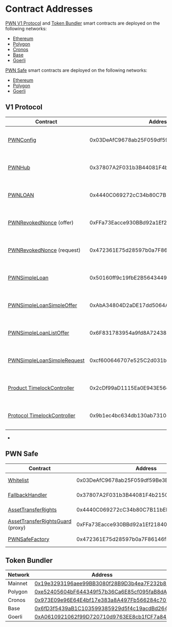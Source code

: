 # Contract Addresses

[PWN V1 Protocol](core/) and [Token Bundler](tools/token-bundler.md) smart contracts are deployed on the following networks:&#x20;

* [Ethereum](https://ethereum.org/en/)
* [Polygon](https://polygon.technology/polygon-pos)
* [Cronos](https://cronos.org/)
* [Base](https://base.org/)
* [Goerli](https://goerli.net/)

[PWN Safe](tools/pwn-safe/) smart contracts are deployed on the following networks:&#x20;

* [Ethereum](https://ethereum.org/en/)
* [Polygon](https://polygon.technology/polygon-pos)
* [Goerli](https://goerli.net/)

## V1 Protocol

<table data-full-width="true"><thead><tr><th width="305">Contract</th><th width="467.33333333333337">Address</th><th width="113">Mainnets</th><th>Testnets</th></tr></thead><tbody><tr><td><a href="core/smart-contract-reference/pwn-config.md">PWNConfig</a></td><td>0x03DeAfC9678ab25F059df59Be3B20875018e1d46</td><td><a href="https://etherscan.io/address/0x03DeAfC9678ab25F059df59Be3B20875018e1d46">Ethereum</a><br><a href="https://polygonscan.com/address/0x03DeAfC9678ab25F059df59Be3B20875018e1d46">Polygon</a><br><a href="https://cronoscan.com/address/0x03DeAfC9678ab25F059df59Be3B20875018e1d46">Cronos</a><br><a href="https://basescan.org/address/0x03DeAfC9678ab25F059df59Be3B20875018e1d46">Base</a></td><td><a href="https://goerli.etherscan.io/address/0x03DeAfC9678ab25F059df59Be3B20875018e1d46">Goerli</a></td></tr><tr><td><a href="core/smart-contract-reference/pwn-hub/">PWNHub</a></td><td>0x37807A2F031b3B44081F4b21500E5D70EbaDAdd5</td><td><a href="https://etherscan.io/address/0x37807A2F031b3B44081F4b21500E5D70EbaDAdd5">Ethereum</a> <a href="https://polygonscan.com/address/0x37807A2F031b3B44081F4b21500E5D70EbaDAdd5">Polygon</a><br><a href="https://cronoscan.com/address/0x37807A2F031b3B44081F4b21500E5D70EbaDAdd5">Cronos</a><br><a href="https://basescan.org/address/0x37807A2F031b3B44081F4b21500E5D70EbaDAdd5">Base</a></td><td><a href="https://goerli.etherscan.io/address/0x37807A2F031b3B44081F4b21500E5D70EbaDAdd5">Goerli</a></td></tr><tr><td><a href="core/smart-contract-reference/pwn-loan.md">PWNLOAN</a></td><td>0x4440C069272cC34b80C7B11bEE657D0349Ba9C23</td><td><a href="https://etherscan.io/address/0x4440C069272cC34b80C7B11bEE657D0349Ba9C23">Ethereum</a> <a href="https://polygonscan.com/address/0x4440C069272cC34b80C7B11bEE657D0349Ba9C23">Polygon</a><br><a href="https://cronoscan.com/address/0x4440C069272cC34b80C7B11bEE657D0349Ba9C23">Cronos</a><br><a href="https://basescan.org/address/0x4440C069272cC34b80C7B11bEE657D0349Ba9C23">Base</a></td><td><a href="https://goerli.etherscan.io/address/0x4440C069272cC34b80C7B11bEE657D0349Ba9C23">Goerli</a></td></tr><tr><td><a href="core/smart-contract-reference/pwn-revoked-nonce.md">PWNRevokedNonce</a> (offer)</td><td>0xFFa73Eacce930BBd92a1Ef218400cBd1036c437e</td><td><a href="https://etherscan.io/address/0xFFa73Eacce930BBd92a1Ef218400cBd1036c437e">Ethereum</a> <a href="https://polygonscan.com/address/0xFFa73Eacce930BBd92a1Ef218400cBd1036c437e">Polygon</a><br><a href="https://cronoscan.com/address/0xFFa73Eacce930BBd92a1Ef218400cBd1036c437e">Cronos</a><br><a href="https://basescan.org/address/0xFFa73Eacce930BBd92a1Ef218400cBd1036c437e">Base</a></td><td><a href="https://goerli.etherscan.io/address/0xFFa73Eacce930BBd92a1Ef218400cBd1036c437e">Goerli</a></td></tr><tr><td><a href="core/smart-contract-reference/pwn-revoked-nonce.md">PWNRevokedNonce</a> (request)</td><td>0x472361E75d28597b0a7F86146fbB4a86f173d10D</td><td><a href="https://etherscan.io/address/0x472361E75d28597b0a7F86146fbB4a86f173d10D">Ethereum</a> <a href="https://polygonscan.com/address/0x472361E75d28597b0a7F86146fbB4a86f173d10D">Polygon</a><br><a href="https://cronoscan.com/address/0x472361E75d28597b0a7F86146fbB4a86f173d10D">Cronos</a><br><a href="https://basescan.org/address/0x472361E75d28597b0a7F86146fbB4a86f173d10D">Base</a></td><td><a href="https://goerli.etherscan.io/address/0x472361E75d28597b0a7F86146fbB4a86f173d10D">Goerli</a></td></tr><tr><td><a href="core/smart-contract-reference/loan-types/simple-loan/">PWNSimpleLoan</a></td><td>0x50160ff9c19fbE2B5643449e1A321cAc15af2b2C</td><td><a href="https://etherscan.io/address/0x50160ff9c19fbE2B5643449e1A321cAc15af2b2C">Ethereum</a> <a href="https://polygonscan.com/address/0x50160ff9c19fbE2B5643449e1A321cAc15af2b2C">Polygon</a><br><a href="https://cronoscan.com/address/0x50160ff9c19fbE2B5643449e1A321cAc15af2b2C">Cronos</a><br><a href="https://basescan.org/address/0x50160ff9c19fbE2B5643449e1A321cAc15af2b2C">Base</a></td><td><a href="https://goerli.etherscan.io/address/0x50160ff9c19fbE2B5643449e1A321cAc15af2b2C">Goerli</a></td></tr><tr><td><a href="core/smart-contract-reference/offer-types/simple-loan-offer/simple-offer.md">PWNSimpleLoanSimpleOffer</a></td><td>0xAbA34804D2aDE17dd5064Ac7183e7929E4F940BD</td><td><a href="https://etherscan.io/address/0xAbA34804D2aDE17dd5064Ac7183e7929E4F940BD">Ethereum</a> <a href="https://polygonscan.com/address/0xAbA34804D2aDE17dd5064Ac7183e7929E4F940BD">Polygon</a><br><a href="https://cronoscan.com/address/0xAbA34804D2aDE17dd5064Ac7183e7929E4F940BD">Cronos</a><br><a href="https://basescan.org/address/0xAbA34804D2aDE17dd5064Ac7183e7929E4F940BD">Base</a></td><td><a href="https://goerli.etherscan.io/address/0xAbA34804D2aDE17dd5064Ac7183e7929E4F940BD">Goerli</a></td></tr><tr><td><a href="core/smart-contract-reference/offer-types/simple-loan-offer/list-offer.md">PWNSimpleLoanListOffer</a></td><td>0x6F831783954a9fd8A7243814841F43A2E2C9Ec15</td><td><a href="https://etherscan.io/address/0x6F831783954a9fd8A7243814841F43A2E2C9Ec15">Ethereum</a> <a href="https://polygonscan.com/address/0x6F831783954a9fd8A7243814841F43A2E2C9Ec15">Polygon</a><br><a href="https://cronoscan.com/address/0x6F831783954a9fd8A7243814841F43A2E2C9Ec15">Cronos</a><br><a href="https://basescan.org/address/0x6F831783954a9fd8A7243814841F43A2E2C9Ec15">Base</a></td><td><a href="https://goerli.etherscan.io/address/0x6F831783954a9fd8A7243814841F43A2E2C9Ec15">Goerli</a></td></tr><tr><td><a href="core/smart-contract-reference/loan-request-types/simple-loan-request/">PWNSimpleLoanSimpleRequest</a></td><td>0xcf600646707e525C2d031b9d1ab3C28b0fF97096</td><td><a href="https://etherscan.io/address/0xcf600646707e525C2d031b9d1ab3C28b0fF97096">Ethereum</a> <a href="https://polygonscan.com/address/0xcf600646707e525C2d031b9d1ab3C28b0fF97096">Polygon</a><br><a href="https://cronoscan.com/address/0xcf600646707e525C2d031b9d1ab3C28b0fF97096">Cronos</a><br><a href="https://basescan.org/address/0xcf600646707e525C2d031b9d1ab3C28b0fF97096">Base</a></td><td><a href="https://goerli.etherscan.io/address/0xcf600646707e525C2d031b9d1ab3C28b0fF97096">Goerli</a></td></tr><tr><td><a href="https://docs.openzeppelin.com/contracts/4.x/api/governance#timelock">Product TimelockController</a></td><td>0x2cDf99aD1115Ea0E943E56dd26459E3e57788C12</td><td><a href="https://etherscan.io/address/0x2cDf99aD1115Ea0E943E56dd26459E3e57788C12">Ethereum</a> <a href="https://polygonscan.com/address/0x2cDf99aD1115Ea0E943E56dd26459E3e57788C12">Polygon</a><br><a href="https://cronoscan.com/address/0x2cDf99aD1115Ea0E943E56dd26459E3e57788C12">Cronos</a><br><a href="https://basescan.org/address/0x2cDf99aD1115Ea0E943E56dd26459E3e57788C12">Base</a></td><td>---</td></tr><tr><td><a href="https://docs.openzeppelin.com/contracts/4.x/api/governance#timelock">Protocol TimelockController</a></td><td>0x9b1ec4bc634db130ab7310d4e585338888030623</td><td><a href="https://etherscan.io/address/0x9b1ec4bc634db130ab7310d4e585338888030623">Ethereum</a> <a href="https://polygonscan.com/address/0x9b1ec4bc634db130ab7310d4e585338888030623">Polygon</a><br><a href="https://cronoscan.com/address/0x9b1ec4bc634db130ab7310d4e585338888030623">Cronos</a><br><a href="https://basescan.org/address/0x9b1ec4bc634db130ab7310d4e585338888030623">Base</a></td><td>---</td></tr></tbody></table>

*

## PWN Safe

<table data-full-width="true"><thead><tr><th width="305">Contract</th><th width="467.33333333333337">Address</th><th width="113">Mainnets</th><th>Testnets</th></tr></thead><tbody><tr><td><a href="tools/pwn-safe/smart-contract-reference/whitelist.md">Whitelist</a></td><td>0x03DeAfC9678ab25F059df59Be3B20875018e1d46</td><td><a href="https://etherscan.io/address/0x03DeAfC9678ab25F059df59Be3B20875018e1d46">Ethereum</a><br><a href="https://polygonscan.com/address/0x03DeAfC9678ab25F059df59Be3B20875018e1d46">Polygon</a></td><td><a href="https://goerli.etherscan.io/address/0x03DeAfC9678ab25F059df59Be3B20875018e1d46">Goerli</a></td></tr><tr><td><a href="https://github.com/PWNFinance/pwn_safe/blob/main/src/handler/DefaultCallbackHandler.sol">FallbackHandler</a></td><td>0x37807A2F031b3B44081F4b21500E5D70EbaDAdd5</td><td><a href="https://etherscan.io/address/0x37807A2F031b3B44081F4b21500E5D70EbaDAdd5">Ethereum</a> <a href="https://polygonscan.com/address/0x37807A2F031b3B44081F4b21500E5D70EbaDAdd5">Polygon</a></td><td><a href="https://goerli.etherscan.io/address/0x37807A2F031b3B44081F4b21500E5D70EbaDAdd5">Goerli</a></td></tr><tr><td><a href="tools/pwn-safe/smart-contract-reference/atr-module/tokenized-asset-manager.md">AssetTransferRights</a></td><td>0x4440C069272cC34b80C7B11bEE657D0349Ba9C23</td><td><a href="https://etherscan.io/address/0x4440C069272cC34b80C7B11bEE657D0349Ba9C23">Ethereum</a> <a href="https://polygonscan.com/address/0x4440C069272cC34b80C7B11bEE657D0349Ba9C23">Polygon</a></td><td><a href="https://goerli.etherscan.io/address/0x4440C069272cC34b80C7B11bEE657D0349Ba9C23">Goerli</a></td></tr><tr><td><a href="tools/pwn-safe/smart-contract-reference/atr-guard/">AssetTransferRightsGuard</a> (proxy)</td><td>0xFFa73Eacce930BBd92a1Ef218400cBd1036c437e</td><td><a href="https://etherscan.io/address/0xFFa73Eacce930BBd92a1Ef218400cBd1036c437e">Ethereum</a> <a href="https://polygonscan.com/address/0xFFa73Eacce930BBd92a1Ef218400cBd1036c437e">Polygon</a></td><td><a href="https://goerli.etherscan.io/address/0xFFa73Eacce930BBd92a1Ef218400cBd1036c437e">Goerli</a></td></tr><tr><td><a href="tools/pwn-safe/smart-contract-reference/pwn-safe-factory.md">PWNSafeFactory</a></td><td>0x472361E75d28597b0a7F86146fbB4a86f173d10D</td><td><a href="https://etherscan.io/address/0x472361E75d28597b0a7F86146fbB4a86f173d10D">Ethereum</a> <a href="https://polygonscan.com/address/0x472361E75d28597b0a7F86146fbB4a86f173d10D">Polygon</a></td><td><a href="https://goerli.etherscan.io/address/0x472361E75d28597b0a7F86146fbB4a86f173d10D">Goerli</a></td></tr></tbody></table>

## Token Bundler

<table data-full-width="true"><thead><tr><th width="305">Network</th><th width="703.3333333333334">Address</th></tr></thead><tbody><tr><td>Mainnet</td><td><a href="https://etherscan.io/address/0x19e3293196aee99BB3080f28B9D3b4ea7F232b8d">0x19e3293196aee99BB3080f28B9D3b4ea7F232b8d</a></td></tr><tr><td>Polygon</td><td><a href="https://polygonscan.com/address/0xe52405604bf644349f57b36ca6e85cf095fab8da">0xe52405604bF644349f57b36Ca6E85cf095faB8dA</a></td></tr><tr><td>Cronos</td><td><a href="https://cronoscan.com/address/0x973E09e96E64E4bf17e383a8A497Fb566284c707">0x973E09e96E64E4bf17e383a8A497Fb566284c707</a></td></tr><tr><td>Base</td><td><a href="https://basescan.org/address/0x6fD3f5439aB1C103599385929d5f4c19acdBd264">0x6fD3f5439aB1C103599385929d5f4c19acdBd264</a></td></tr><tr><td>Goerli</td><td><a href="https://goerli.etherscan.io/address/0xA0610921062f99D720710d9763EE8cb1fCF7a845">0xA0610921062f99D720710d9763EE8cb1fCF7a845</a></td></tr></tbody></table>
